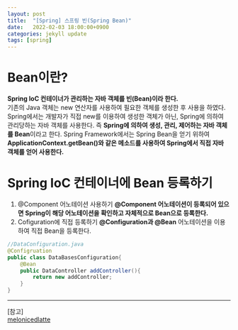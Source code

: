 ```yaml
---
layout: post
title:  "[Spring] 스프링 빈(Spring Bean)"
date:   2022-02-03 18:00:00+0900
categories: jekyll update
tags: [spring]
---
```

# Bean이란?
**Spring IoC 컨테이너가 관리하는 자바 객체를 빈(Bean)이라 한다.**  
기존의 Java 객체는 new 연산자를 사용하여 필요한 객체를 생성한 후 사용을 하였다. Spring에서는 개발자가 직접 new를 이용하여 생성한 객체가 아닌, Spring에 의하여 관리당하는 자바 객체를 사용한다. 즉 **Spring에 의하여 생성, 관리, 제어하는 자바 객체를 Bean**이라고 한다. Spring Framework에서는 Spring Bean을 얻기 위하여 **ApplicationContext.getBean()와 같은 메소드를 사용하여 Spring에서 직접 자바 객체를 얻어 사용한다.**  

# Spring IoC 컨테이너에 Bean 등록하기
1. @Component 어노테이션 사용하기
**@Component 어노테이션이 등록되어 있으면 Spring이 해당 어노테이션을 확인하고 자체적으로 Bean으로 등록한다.**
2. Cofiguration에 직접 등록하기
**@Configuration과 @Bean** 어노테이션을 이용하여 직접 Bean을 등록한다.
```java
//DataConfiguration.java
@Configruation
public class DataBasesConfiguration{
    @Bean
    public DataController addController(){
        return new addController;
    }
}
```

---  
[참고]  
[melonicedlatte](http://melonicedlatte.com/2021/07/11/232800.html)